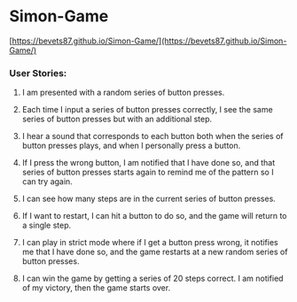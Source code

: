 # Simon-Game
[https://bevets87.github.io/Simon-Game/](https://bevets87.github.io/Simon-Game/)

### User Stories:

1. I am presented with a random series of button presses.

2. Each time I input a series of button presses correctly, I see the same series of button presses but with an additional step.

3. I hear a sound that corresponds to each button both when the series of button presses plays, and when I personally press a button.

4. If I press the wrong button, I am notified that I have done so, and that series of button presses starts again to remind me of the pattern so I can try again.

5. I can see how many steps are in the current series of button presses.

6. If I want to restart, I can hit a button to do so, and the game will return to a single step.

7. I can play in strict mode where if I get a button press wrong, it notifies me that I have done so, and the game restarts at a new random series of button presses.

8. I can win the game by getting a series of 20 steps correct. I am notified of my victory, then the game starts over.

